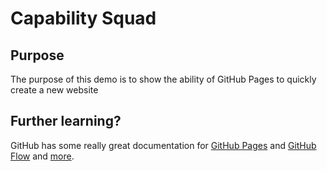 # Capability Squad

## Purpose
The purpose of this demo is to show the ability of GitHub Pages to quickly create a new website

## Further learning?
GitHub has some really great documentation for [GitHub Pages](https://guides.github.com/features/pages/) and [GitHub Flow](https://guides.github.com/introduction/flow/) and [more](https://guides.github.com/).
